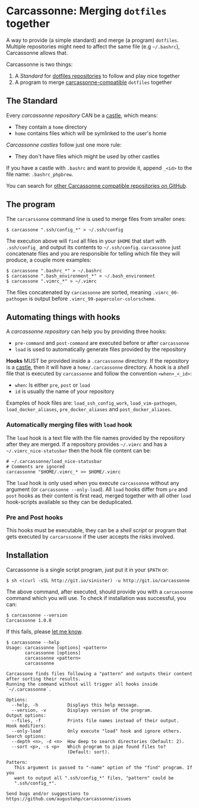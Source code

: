 # Carcassonne: Merging `dotfiles` together

A way to provide (a simple standard) and merge (a program) `dotfiles`.
Multiple repositories might need to affect the same file (e.g `~/.bashrc`),
Carcassonne allows that.

Carcassonne is two things:

1. A *Standard* for [dotfiles repositories][d] to follow and play nice together
1. A program to merge [carcassonne-compatible][m] `dotfiles` together

[d]: https://wiki.archlinux.org/index.php/Dotfiles
[m]: https://github.com/topics/carcassone "Search compatible repositories"

## The Standard

Every *carcassonne repository* CAN be a [castle][c], which means:

* They contain a `home` directory
* `home` contains files which will be symlinked to the user\'s home

*Carcassonne castles* follow just one more rule:

* They don\'t have files which might be used by other castles

If you have a castle with `.bashrc` and want to provide it, append
`_<id>` to the file name: `.bashrc_phpbrew`.

You can search for [other Carcassonne compatible repositories on GitHub][m].

[c]: https://github.com/technicalpickles/homesick "Homesick: Take your $HOME"

## The program

The `carcarssonne` command line is used to merge files from smaller
ones:

    $ carcassone ".ssh/config_*" > ~/.ssh/config

The execution above will `find` all files in your `$HOME` that start with
`.ssh/config_` and output its contents to `~/.ssh/config`. `carcassonne` just
concatenate files and you are responsible for telling which file they will
produce, a couple more examples:

    $ carcassone ".bashrc_*" > ~/.bashrc
    $ carcassone ".bash_environment_*" > ~/.bash_environment
    $ carcassone ".vimrc_*" > ~/.vimrc

The files concatenated by `carcassonne` are sorted, meaning `.vimrc_00-pathogen`
is output before `.vimrc_99-papercolor-colorscheme`.

## Automating things with hooks

A *carcassonne repository* can help you by providing three hooks: 

* `pre-command` and `post-command` are executed before or after `carcassonne`
* `load` is used to automatically generate files provided by the repository

**Hooks** MUST be provided inside a `.carcassonne`
directory. If the repository is a [castle][c], then it will have a
`home/.carcassonne` directory. A hook is a *shell* file that is executed by
`carcassonne` and follow the convention `<when>_<_id>`:

* `when`: Is either `pre`, `post` or `load`
* `id` is usually the name of your repository

Examples of hook files are: `load_ssh_config_work`, `load_vim-pathogen`,
`load_docker_aliases`, `pre_docker_aliases` and `post_docker_aliases`.

### Automatically merging files with `load` hook

The `load` hook is a text file with the file names provided by the repository
after they are merged. If a repository provides `~/.vimrc` and has a
`~/.vimrc_nice-statusbar` then the hook file content can be:

    # ~/.carcassonne/load_nice-statusbar
    # Comments are ignored
    carcassonne "$HOME/.vimrc_* >> $HOME/.vimrc

The `load` hook is only used when you execute `carcassonne` without any
argument (or `carcassonne --only-load`). All `load` hooks differ from `pre` and
`post` hooks as their content is first read, merged together with all other
`load` hook-scripts available so they can be deduplicated.

### Pre and Post hooks

This hooks must be executable, they can be a *shell script* or program that gets
executed by `carcarssonne` if the user accepts the risks involved.

## Installation

Carcassonne is a single script program, just put it in your `$PATH` or:

    $ sh <(curl -sSL http://git.io/sinister) -u http://git.io/carcassonne

The above command, after executed, should provide you with a `carcassonne`
command which you will use. To check if installation was successful, you
can:

    $ carcassonne --version
    Carcassonne 1.0.0

If this fails, please [let me know][bugs].

    $ carcassonne --help
    Usage: carcassonne [options] <pattern>
           carcassonne [options]
           carcassonne <pattern>
           carcassonne

    Carcassone finds files following a "pattern" and outputs their content
    after sorting their results.
    Running the command without will trigger all hooks inside `~/.carcassonne`.

    Options:
      --help, -h           Displays this help message.
      --version, -v        Displays version of the program.
    Output options:
      --files, -f          Prints file names instead of their output.
    Hook modifiers:
      --only-load          Only execute "load" hook and ignore others.
    Search options:
      --depth <n>, -d <n>  How deep to search directories (Default: 2).
      --sort <p>, -s <p>   Which program to pipe found files to?
                           (Default: sort).

    Pattern:
       This argument is passed to "-name" option of the "find" program. If you
       want to output all ".ssh/config_*" files, "pattern" could be
       ".ssh/config_*".

    Send bugs and/or suggestions to https://github.com/augustohp/carcassonne/issues

[bugs]: https://github.com/augustohp/carcassonne/issues "Submit a bug report"
